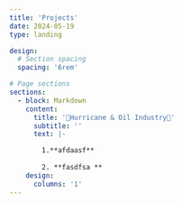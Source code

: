 ```yaml
---
title: 'Projects'
date: 2024-05-19
type: landing

design:
  # Section spacing
  spacing: '6rem'

# Page sections
sections:
  - block: Markdown
    content:
      title: '📕Hurricane & Oil Industry📕'
      subtitle: ''
      text: |-

        1.**afdaasf**
    
        2. **fasdfsa **
    design:
      columns: '1'
---
```



